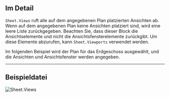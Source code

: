 ## Im Detail
`Sheet.Views` ruft alle auf dem angegebenen Plan platzierten Ansichten ab. Wenn auf dem angegebenen Plan keine Ansichten platziert sind, wird eine leere Liste zurückgegeben. Beachten Sie, dass dieser Block die Ansichtselemente und nicht die Ansichtsfensterelemente zurückgibt. Um diese Elemente abzurufen, kann `Sheet.Viewports` verwendet werden.

Im folgenden Beispiel wird der Plan für das Erdgeschoss ausgewählt, und die Ansichten und Ansichtsfenster werden angegeben.
___
## Beispieldatei

![Sheet.Views](./Revit.Elements.Views.Sheet.Views_img.jpg)
